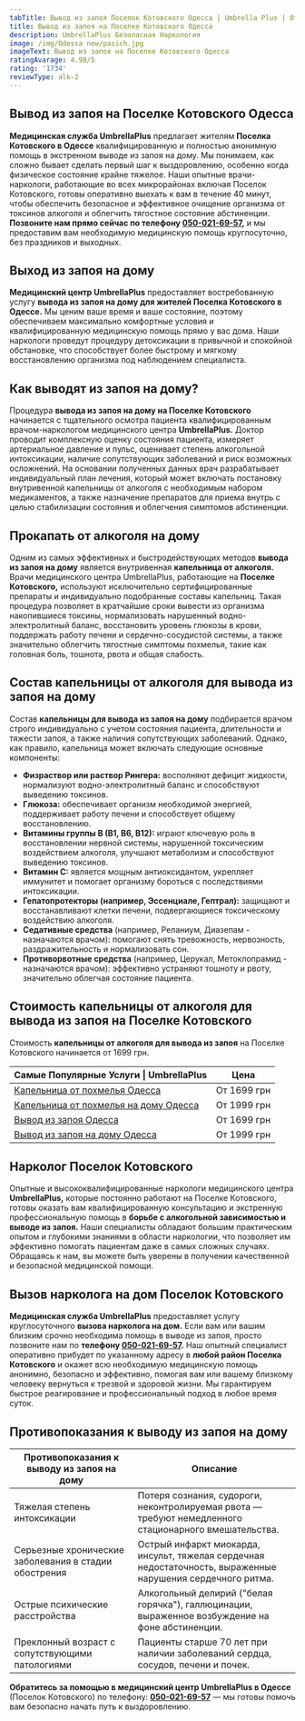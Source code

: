 ```yaml
---
tabTitle: Вывод из запоя Поселок Котовского Одесса | Umbrella Plus | От 1699 грн
title: Вывод из запоя на Поселке Котовского Одесса
description: UmbrellaPlus Безопасная Наркология
image: /img/Odessa new/pasich.jpg
imageText: Вывод из запоя на Поселке Котовского Одесса
ratingAvarage: 4.98/5
rating: '1734'
reviewType: alk-2
---
```


## Вывод из запоя на Поселке Котовского Одесса

**Медицинская служба UmbrellaPlus** предлагает жителям **Поселка Котовского в Одессе** квалифицированную и полностью анонимную помощь в экстренном выводе из запоя на дому. Мы понимаем, как сложно бывает сделать первый шаг к выздоровлению, особенно когда физическое состояние крайне тяжелое. Наши опытные врачи-наркологи, работающие во всех микрорайонах включая Поселок Котовского, готовы оперативно выехать к вам в течение 40 минут, чтобы обеспечить безопасное и эффективное очищение организма от токсинов алкоголя и облегчить тягостное состояние абстиненции. **Позвоните нам прямо сейчас по телефону [050-021-69-57](tel:0500216957),** и мы предоставим вам необходимую медицинскую помощь круглосуточно, без праздников и выходных.

## Выход из запоя на дому

**Медицинский центр UmbrellaPlus** предоставляет востребованную услугу **вывода из запоя на дому для жителей Поселка Котовского в Одессе.** Мы ценим ваше время и ваше состояние, поэтому обеспечиваем максимально комфортные условия и квалифицированную медицинскую помощь прямо у вас дома. Наши наркологи проведут процедуру детоксикации в привычной и спокойной обстановке, что способствует более быстрому и мягкому восстановлению организма под наблюдением специалиста.

## Как выводят из запоя на дому?

Процедура **вывода из запоя на дому на Поселке Котовского** начинается с тщательного осмотра пациента квалифицированным врачом-наркологом медицинского центра **UmbrellaPlus.** Доктор проводит комплексную оценку состояния пациента, измеряет артериальное давление и пульс, оценивает степень алкогольной интоксикации, наличие сопутствующих заболеваний и риск возможных осложнений. На основании полученных данных врач разрабатывает индивидуальный план лечения, который может включать постановку внутривенной капельницы от алкоголя с необходимым набором медикаментов, а также назначение препаратов для приема внутрь с целью стабилизации состояния и облегчения симптомов абстиненции.

## Прокапать от алкоголя на дому

Одним из самых эффективных и быстродействующих методов **вывода из запоя на дому** является внутривенная **капельница от алкоголя.** Врачи медицинского центра UmbrellaPlus, работающие на **Поселке Котовского,** используют исключительно сертифицированные препараты и индивидуально подобранные составы капельниц. Такая процедура позволяет в кратчайшие сроки вывести из организма накопившиеся токсины, нормализовать нарушенный водно-электролитный баланс, восстановить уровень глюкозы в крови, поддержать работу печени и сердечно-сосудистой системы, а также значительно облегчить тягостные симптомы похмелья, такие как головная боль, тошнота, рвота и общая слабость.

## Состав капельницы от алкоголя для вывода из запоя на дому

Состав **капельницы для вывода из запоя на дому** подбирается врачом строго индивидуально с учетом состояния пациента, длительности и тяжести запоя, а также наличия сопутствующих заболеваний. Однако, как правило, капельница может включать следующие основные компоненты:

* **Физраствор или раствор Рингера:** восполняют дефицит жидкости, нормализуют водно-электролитный баланс и способствуют выведению токсинов.
* **Глюкоза:** обеспечивает организм необходимой энергией, поддерживает работу печени и способствует общему восстановлению.
* **Витамины группы B (B1, B6, B12):** играют ключевую роль в восстановлении нервной системы, нарушенной токсическим воздействием алкоголя, улучшают метаболизм и способствуют выведению токсинов.
* **Витамин C:** является мощным антиоксидантом, укрепляет иммунитет и помогает организму бороться с последствиями интоксикации.
* **Гепатопротекторы (например, Эссенциале, Гептрал):** защищают и восстанавливают клетки печени, подвергающиеся токсическому воздействию алкоголя.
* **Седативные средства** (например, Реланиум, Диазепам - назначаются врачом): помогают снять тревожность, нервозность, раздражительность и нормализовать сон.
* **Противорвотные средства** (например, Церукал, Метоклопрамид - назначаются врачом): эффективно устраняют тошноту и рвоту, значительно облегчая состояние пациента.

## Стоимость капельницы от алкоголя для вывода из запоя на Поселке Котовского

Стоимость **капельницы от алкоголя для вывода из запоя** на Поселке Котовского начинается от 1699 грн.

| Самые Популярные Услуги \| UmbrellaPlus                                                                    | Цена        |
| ---------------------------------------------------------------------------------------------------------- | ----------- |
| [Капельница от похмелья Одесса](https://umbrella-plus.com.ua/kapelnica-ot-alkogolia-od/)                   | От 1699 грн |
| [Капельница от похмелья на дому Одесса](https://umbrella-plus.com.ua/kapelnica-ot-alkogolizma-na-domy-od/) | От 1999 грн |
| [Вывод из запоя Одесса](https://umbrella-plus.com.ua/vivod-iz-zapoia-od/)                                  | От 1699 грн |
| [Вывод из запоя на дому Одесса](https://umbrella-plus.com.ua/vivod-iz-zapoia-na-domy-od/)                  | От 1999 грн |

## Нарколог Поселок Котовского

Опытные и высококвалифицированные наркологи медицинского центра **UmbrellaPlus,** которые постоянно работают на Поселке Котовского, готовы оказать вам квалифицированную консультацию и экстренную профессиональную помощь в **борьбе с алкогольной зависимостью и выводе из запоя.** Наши специалисты обладают большим практическим опытом и глубокими знаниями в области наркологии, что позволяет им эффективно помогать пациентам даже в самых сложных случаях. Обращаясь к нам, вы можете быть уверены в получении качественной и безопасной медицинской помощи.

## Вызов нарколога на дом Поселок Котовского

**Медицинская служба UmbrellaPlus** предоставляет услугу круглосуточного **вызова нарколога на дом.** Если вам или вашим близким срочно необходима помощь в выводе из запоя, просто позвоните нам по **телефону [050-021-69-57](tel:0500216957).** Наш опытный специалист оперативно прибудет по указанному адресу в **любой район Поселка Котовского** и окажет всю необходимую медицинскую помощь анонимно, безопасно и эффективно, помогая вам или вашему близкому человеку вернуться к трезвой и здоровой жизни. Мы гарантируем быстрое реагирование и профессиональный подход в любое время суток.

## Противопоказания к выводу из запоя на дому

| Противопоказания к выводу из запоя на дому            | Описание                                                                                                    |
| ----------------------------------------------------- | ----------------------------------------------------------------------------------------------------------- |
| Тяжелая степень интоксикации                          | Потеря сознания, судороги, неконтролируемая рвота — требуют немедленного стационарного вмешательства.       |
| Серьезные хронические заболевания в стадии обострения | Острый инфаркт миокарда, инсульт, тяжелая сердечная недостаточность, выраженные нарушения сердечного ритма. |
| Острые психические расстройства                       | Алкогольный делирий ("белая горячка"), галлюцинации, выраженное возбуждение на фоне абстиненции.            |
| Преклонный возраст с сопутствующими патологиями       | Пациенты старше 70 лет при наличии заболеваний сердца, сосудов, печени и почек.                             |

**Обратитесь за помощью в медицинский центр UmbrellaPlus в Одессе** (Поселок Котовского) по телефону: **[050-021-69-57](tel:0500216957)** — мы готовы помочь вам безопасно начать путь к выздоровлению.
